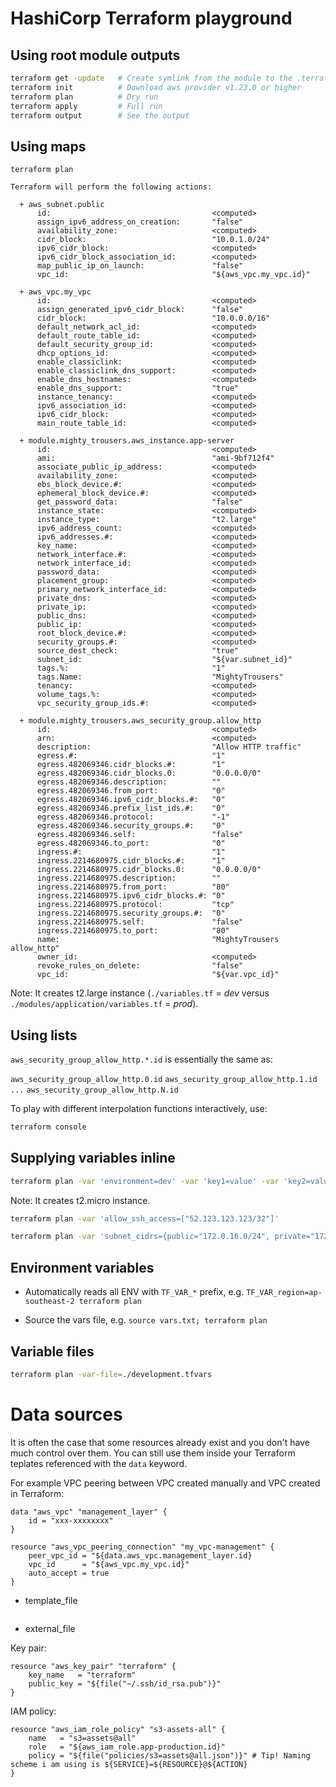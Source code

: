 # HashiCorp Terraform playground

## Using root module outputs

```bash
terraform get -update   # Create symlink from the module to the .terraform folder
terraform init          # Download aws provider v1.23.0 or higher
terraform plan          # Dry run
terraform apply         # Full run
terraform output        # See the output
```

## Using maps

```
terraform plan

Terraform will perform the following actions:

  + aws_subnet.public
      id:                                    <computed>
      assign_ipv6_address_on_creation:       "false"
      availability_zone:                     <computed>
      cidr_block:                            "10.0.1.0/24"
      ipv6_cidr_block:                       <computed>
      ipv6_cidr_block_association_id:        <computed>
      map_public_ip_on_launch:               "false"
      vpc_id:                                "${aws_vpc.my_vpc.id}"

  + aws_vpc.my_vpc
      id:                                    <computed>
      assign_generated_ipv6_cidr_block:      "false"
      cidr_block:                            "10.0.0.0/16"
      default_network_acl_id:                <computed>
      default_route_table_id:                <computed>
      default_security_group_id:             <computed>
      dhcp_options_id:                       <computed>
      enable_classiclink:                    <computed>
      enable_classiclink_dns_support:        <computed>
      enable_dns_hostnames:                  <computed>
      enable_dns_support:                    "true"
      instance_tenancy:                      <computed>
      ipv6_association_id:                   <computed>
      ipv6_cidr_block:                       <computed>
      main_route_table_id:                   <computed>

  + module.mighty_trousers.aws_instance.app-server
      id:                                    <computed>
      ami:                                   "ami-9bf712f4"
      associate_public_ip_address:           <computed>
      availability_zone:                     <computed>
      ebs_block_device.#:                    <computed>
      ephemeral_block_device.#:              <computed>
      get_password_data:                     "false"
      instance_state:                        <computed>
      instance_type:                         "t2.large"
      ipv6_address_count:                    <computed>
      ipv6_addresses.#:                      <computed>
      key_name:                              <computed>
      network_interface.#:                   <computed>
      network_interface_id:                  <computed>
      password_data:                         <computed>
      placement_group:                       <computed>
      primary_network_interface_id:          <computed>
      private_dns:                           <computed>
      private_ip:                            <computed>
      public_dns:                            <computed>
      public_ip:                             <computed>
      root_block_device.#:                   <computed>
      security_groups.#:                     <computed>
      source_dest_check:                     "true"
      subnet_id:                             "${var.subnet_id}"
      tags.%:                                "1"
      tags.Name:                             "MightyTrousers"
      tenancy:                               <computed>
      volume_tags.%:                         <computed>
      vpc_security_group_ids.#:              <computed>

  + module.mighty_trousers.aws_security_group.allow_http
      id:                                    <computed>
      arn:                                   <computed>
      description:                           "Allow HTTP traffic"
      egress.#:                              "1"
      egress.482069346.cidr_blocks.#:        "1"
      egress.482069346.cidr_blocks.0:        "0.0.0.0/0"
      egress.482069346.description:          ""
      egress.482069346.from_port:            "0"
      egress.482069346.ipv6_cidr_blocks.#:   "0"
      egress.482069346.prefix_list_ids.#:    "0"
      egress.482069346.protocol:             "-1"
      egress.482069346.security_groups.#:    "0"
      egress.482069346.self:                 "false"
      egress.482069346.to_port:              "0"
      ingress.#:                             "1"
      ingress.2214680975.cidr_blocks.#:      "1"
      ingress.2214680975.cidr_blocks.0:      "0.0.0.0/0"
      ingress.2214680975.description:        ""
      ingress.2214680975.from_port:          "80"
      ingress.2214680975.ipv6_cidr_blocks.#: "0"
      ingress.2214680975.protocol:           "tcp"
      ingress.2214680975.security_groups.#:  "0"
      ingress.2214680975.self:               "false"
      ingress.2214680975.to_port:            "80"
      name:                                  "MightyTrousers allow_http"
      owner_id:                              <computed>
      revoke_rules_on_delete:                "false"
      vpc_id:                                "${var.vpc_id}"
```

Note: It creates t2.large instance (`./variables.tf` = *dev* versus `./modules/application/variables.tf` = *prod*).

## Using lists

`aws_security_group_allow_http.*.id` is essentially the same as:

`aws_security_group_allow_http.0.id`
`aws_security_group_allow_http.1.id`
`...`
`aws_security_group_allow_http.N.id`

To play with different interpolation functions interactively, use:

```bash
terraform console
```

## Supplying variables inline

```bash
terraform plan -var 'environment=dev' -var 'key1=value' -var 'key2=value' ...
```

Note: It creates t2.micro instance.

```bash
terraform plan -var 'allow_ssh_access=["52.123.123.123/32"]'
```

```bash
terraform plan -var 'subnet_cidrs={public="172.0.16.0/24", private="172.0.17.0/24"}'
```

## Environment variables

* Automatically reads all ENV with `TF_VAR_*` prefix, e.g. `TF_VAR_region=ap-southeast-2 terraform plan`

* Source the vars file, e.g. `source vars.txt; terraform plan`

## Variable files

```bash
terraform plan -var-file=./development.tfvars
```

# Data sources

It is often the case that some resources already exist and you don't have much control over them. You can still use them inside your Terraform teplates referenced with the `data` keyword.

For example VPC peering between VPC created manually and VPC created in Terraform:

```
data "aws_vpc" "management_layer" {
    id = "xxx-xxxxxxxx"
}

resource "aws_vpc_peering_connection" "my_vpc-management" {
    peer_vpc_id = "${data.aws_vpc.management_layer.id}
    vpc_id      = "${aws_vpc.my_vpc.id}"
    auto_accept = true
}
```

* template_file

```

```

* external_file

Key pair:

```
resource "aws_key_pair" "terraform" {
    key_name   = "terraform"
    public_key = "${file("~/.ssh/id_rsa.pub")}"
}
```

IAM policy:

```
resource "aws_iam_role_policy" "s3-assets-all" {
    name   = "s3=assets@all"
    role   = "${aws_iam_role.app-production.id}"
    policy = "${file("policies/s3=assets@all.json")}" # Tip! Naming scheme i am using is ${SERVICE}=${RESOURCE}@${ACTION}
}
```
